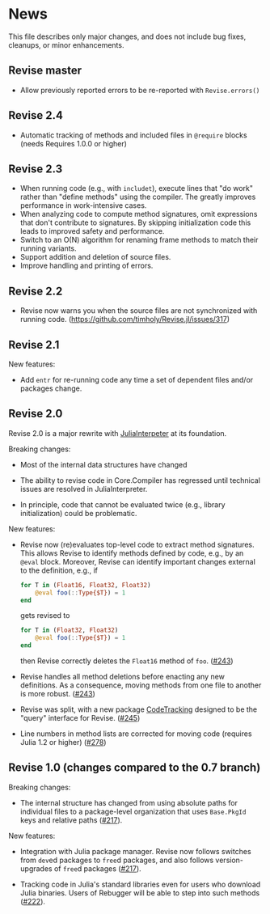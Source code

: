 # News

This file describes only major changes, and does not include bug fixes,
cleanups, or minor enhancements.

## Revise master

* Allow previously reported errors to be re-reported with `Revise.errors()`

## Revise 2.4

* Automatic tracking of methods and included files in `@require` blocks
  (needs Requires 1.0.0 or higher)

## Revise 2.3

* When running code (e.g., with `includet`), execute lines that "do work" rather than
  "define methods" using the compiler. The greatly improves performance in
  work-intensive cases.
* When analyzing code to compute method signatures, omit expressions that don't contribute
  to signatures. By skipping initialization code this leads to improved safety and
  performance.
* Switch to an O(N) algorithm for renaming frame methods to match their running variants.
* Support addition and deletion of source files.
* Improve handling and printing of errors.

## Revise 2.2

* Revise now warns you when the source files are not synchronized with running code.
  (https://github.com/timholy/Revise.jl/issues/317)

## Revise 2.1

New features:

* Add `entr` for re-running code any time a set of dependent files and/or
  packages change.

## Revise 2.0

Revise 2.0 is a major rewrite with
[JuliaInterpeter](https://github.com/JuliaDebug/JuliaInterpreter.jl)
at its foundation.

Breaking changes:

* Most of the internal data structures have changed

* The ability to revise code in Core.Compiler has regressed until technical
  issues are resolved in JuliaInterpreter.

* In principle, code that cannot be evaluated twice (e.g., library initialization)
  could be problematic.

New features:

* Revise now (re)evaluates top-level code to extract method signatures. This allows
  Revise to identify methods defined by code, e.g., by an `@eval` block.
  Moreover, Revise can identify important changes external to the definition, e.g.,
  if

  ```julia
  for T in (Float16, Float32, Float32)
      @eval foo(::Type{$T}) = 1
  end
  ```

  gets revised to

  ```julia
  for T in (Float32, Float32)
      @eval foo(::Type{$T}) = 1
  end
  ```

  then Revise correctly deletes the `Float16` method of `foo`. ([#243])

* Revise handles all method deletions before enacting any new definitions.
  As a consequence, moving methods from one file to another is more robust.
  ([#243])

* Revise was split, with a new package
  [CodeTracking](https://github.com/timholy/CodeTracking.jl)
  designed to be the "query" interface for Revise. ([#245])

* Line numbers in method lists are corrected for moving code (requires Julia 1.2 or higher)
  ([#278])

## Revise 1.0 (changes compared to the 0.7 branch)

Breaking changes:

* The internal structure has changed from using absolute paths for
  individual files to a package-level organization that uses
  `Base.PkgId` keys and relative paths ([#217]).

New features:

* Integration with Julia package manager. Revise now follows switches
  from `dev`ed packages to `free`d packages, and also follows
  version-upgrades of `free`d packages ([#217]).

* Tracking code in Julia's standard libraries even for users who
  download Julia binaries. Users of Rebugger will be able to step into
  such methods ([#222]).

[#217]: https://github.com/timholy/Revise.jl/pull/217
[#222]: https://github.com/timholy/Revise.jl/pull/222
[#243]: https://github.com/timholy/Revise.jl/pull/243
[#245]: https://github.com/timholy/Revise.jl/pull/245
[#278]: https://github.com/timholy/Revise.jl/pull/278
